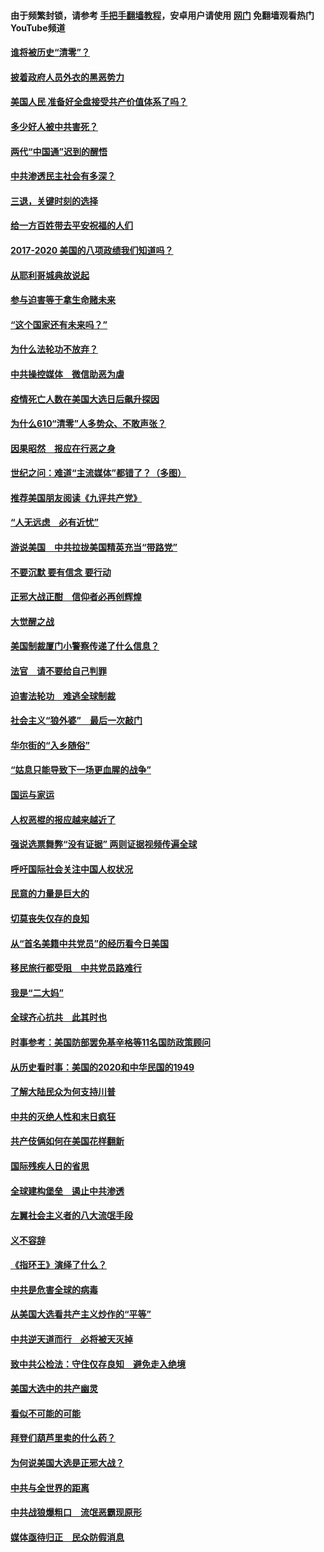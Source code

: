 #### 由于频繁封锁，请参考 [手把手翻墙教程](https://github.com/gfw-breaker/guides/wiki/)，安卓用户请使用 [网门](https://github.com/gfw-breaker/nogfw/blob/master/dl.md?t=12311401) 免翻墙观看热门YouTube频道 

#### [谁将被历史“清零”？](../pages/73/417485.md?t=12311401) 

#### [披着政府人员外衣的黑恶势力](../pages/73/417442.md?t=12311401) 

#### [美国人民 准备好全盘接受共产价值体系了吗？](../pages/73/417491.md?t=12311401) 

#### [多少好人被中共害死？](../pages/73/417144.md?t=12311401) 

#### [两代“中国通”迟到的醒悟](../pages/73/417064.md?t=12311401) 

#### [中共渗透民主社会有多深？](../pages/73/417063.md?t=12311401) 

#### [三退，关键时刻的选择](../pages/73/416969.md?t=12311401) 

#### [给一方百姓带去平安祝福的人们](../pages/73/416941.md?t=12311401) 

#### [2017-2020  美国的八项政绩我们知道吗？](../pages/73/416968.md?t=12311401) 

#### [从耶利哥城典故说起](../pages/73/416892.md?t=12311401) 

#### [参与迫害等于拿生命赌未来](../pages/73/416856.md?t=12311401) 

#### [“这个国家还有未来吗？”](../pages/73/416852.md?t=12311401) 

#### [为什么法轮功不放弃？](../pages/73/416864.md?t=12311401) 

#### [中共操控媒体　微信助恶为虐](../pages/73/416724.md?t=12311401) 

#### [疫情死亡人数在美国大选日后飙升探因](../pages/73/416606.md?t=12311401) 

#### [为什么610“清零”人多势众、不敢声张？](../pages/73/416632.md?t=12311401) 

#### [因果昭然　报应在行恶之身](../pages/73/416582.md?t=12311401) 

#### [世纪之问：难道“主流媒体”都错了？（多图）](../pages/73/416571.md?t=12311401) 

#### [推荐美国朋友阅读《九评共产党》](../pages/73/416510.md?t=12311401) 

#### [“人无远虑　必有近忧”](../pages/73/416513.md?t=12311401) 

#### [游说美国　中共拉拢美国精英充当“带路党”](../pages/73/416529.md?t=12311401) 

#### [不要沉默 要有信念 要行动](../pages/73/416457.md?t=12311401) 

#### [正邪大战正酣　信仰者必再创辉煌](../pages/73/416433.md?t=12311401) 

#### [大觉醒之战](../pages/73/416456.md?t=12311401) 

#### [美国制裁厦门小警察传递了什么信息？](../pages/73/416432.md?t=12311401) 

#### [法官　请不要给自己判罪](../pages/73/416379.md?t=12311401) 

#### [迫害法轮功　难逃全球制裁](../pages/73/416380.md?t=12311401) 

#### [社会主义“狼外婆”　最后一次敲门](../pages/73/416394.md?t=12311401) 

#### [华尔街的“入乡随俗”](../pages/73/416395.md?t=12311401) 

#### [“姑息只能导致下一场更血腥的战争”](../pages/73/416223.md?t=12311401) 

#### [国运与家运](../pages/73/416224.md?t=12311401) 

#### [人权恶棍的报应越来越近了](../pages/73/416276.md?t=12311401) 

#### [强说选票舞弊“没有证据” 两则证据视频传遍全球](../pages/73/416227.md?t=12311401) 

#### [呼吁国际社会关注中国人权状况](../pages/73/416135.md?t=12311401) 

#### [民意的力量是巨大的](../pages/73/416222.md?t=12311401) 

#### [切莫丧失仅存的良知](../pages/73/416134.md?t=12311401) 

#### [从“首名美籍中共党员”的经历看今日美国](../pages/73/416114.md?t=12311401) 

#### [移民旅行都受阻　中共党员路难行](../pages/73/416033.md?t=12311401) 

#### [我是“二大妈”](../pages/73/415529.md?t=12311401) 

#### [全球齐心抗共　此其时也](../pages/73/415989.md?t=12311401) 

#### [时事参考：美国防部罢免基辛格等11名国防政策顾问](../pages/73/415970.md?t=12311401) 

#### [从历史看时事：美国的2020和中华民国的1949](../pages/73/415949.md?t=12311401) 

#### [了解大陆民众为何支持川普](../pages/73/415950.md?t=12311401) 

#### [中共的灭绝人性和末日疯狂](../pages/73/415944.md?t=12311401) 

#### [共产伎俩如何在美国花样翻新](../pages/73/415908.md?t=12311401) 

#### [国际残疾人日的省思](../pages/73/415849.md?t=12311401) 

#### [全球建构堡垒　遏止中共渗透](../pages/73/415850.md?t=12311401) 

#### [左翼社会主义者的八大流氓手段](../pages/73/415802.md?t=12311401) 

#### [义不容辞](../pages/73/415807.md?t=12311401) 

#### [《指环王》演绎了什么？](../pages/73/415739.md?t=12311401) 

#### [中共是危害全球的病毒](../pages/73/415569.md?t=12311401) 

#### [从美国大选看共产主义炒作的“平等”](../pages/73/415654.md?t=12311401) 

#### [中共逆天道而行　必将被天灭掉](../pages/73/415626.md?t=12311401) 

#### [致中共公检法：守住仅存良知　避免走入绝境](../pages/73/415627.md?t=12311401) 

#### [美国大选中的共产幽灵](../pages/73/415618.md?t=12311401) 

#### [看似不可能的可能](../pages/73/415619.md?t=12311401) 

#### [拜登们葫芦里卖的什么药？](../pages/73/415531.md?t=12311401) 

#### [为何说美国大选是正邪大战？](../pages/73/415530.md?t=12311401) 

#### [中共与全世界的距离](../pages/73/415435.md?t=12311401) 

#### [中共战狼爆粗口　流氓恶霸现原形](../pages/73/415426.md?t=12311401) 

#### [媒体亟待归正　民众防假消息](../pages/73/415402.md?t=12311401) 

